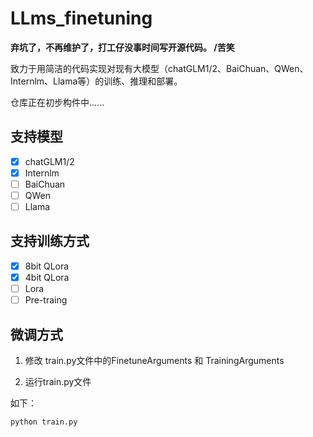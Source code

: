 # LLms_finetuning
**弃坑了，不再维护了，打工仔没事时间写开源代码。  /苦笑**

致力于用简洁的代码实现对现有大模型（chatGLM1/2、BaiChuan、QWen、Internlm、Llama等）的训练、推理和部署。

仓库正在初步构件中......
## 支持模型
- [x] chatGLM1/2
- [x] Internlm
- [ ] BaiChuan
- [ ] QWen
- [ ] Llama
## 支持训练方式
- [x] 8bit QLora
- [x] 4bit QLora
- [ ] Lora
- [ ] Pre-traing
## 微调方式

1. 修改 train.py文件中的FinetuneArguments 和 TrainingArguments
   
2. 运行train.py文件
   
如下：
```bash
python train.py
```
